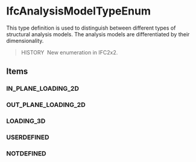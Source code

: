 # IfcAnalysisModelTypeEnum

This type definition is used to distinguish between different types of structural analysis models. The analysis models are differentiated by their dimensionality.

> HISTORY&nbsp; New enumeration in IFC2x2.

## Items

### IN_PLANE_LOADING_2D


### OUT_PLANE_LOADING_2D


### LOADING_3D


### USERDEFINED


### NOTDEFINED

